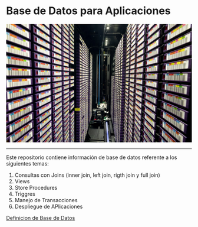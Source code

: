 # Base de Datos para Aplicaciones

![Imagen de Base de Datos](./img/imgBD.jpg)

---

Este repositorio contiene información de base de datos referente a los siguientes temas:

1. Consultas con Joins (inner join, left join, rigth join y full join)
1. Views
1. Store Procedures
1. Triggres
1. Manejo de Transacciones
1. Despliegue de APlicaciones

[Definicion de Base de Datos](https://aws.amazon.com/es/what-is/database/)